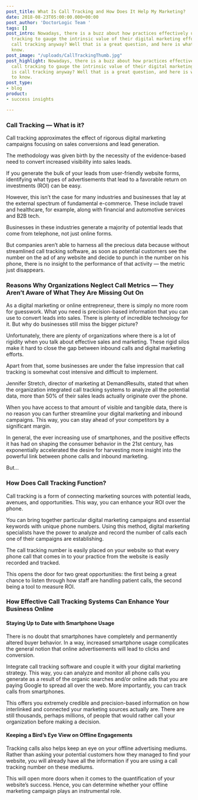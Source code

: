 ```yaml
---
post_title: What Is Call Tracking and How Does It Help My Marketing?
date: 2018-08-23T05:00:00.000+00:00
post_author: 'DoctorLogic Team '
tags: []
post_intro: Nowadays, there is a buzz about how practices effectively utilize call
  tracking to gauge the intrinsic value of their digital marketing efforts. What is
  call tracking anyway? Well that is a great question, and here is what you need to
  know.
post_image: "/uploads/CallTrackingThumb.jpg"
post_highlight: Nowadays, there is a buzz about how practices effectively utilize
  call tracking to gauge the intrinsic value of their digital marketing efforts. What
  is call tracking anyway? Well that is a great question, and here is what you need
  to know.
post_type:
- blog
product:
- success insights

---
```

### Call Tracking — What is it?

Call tracking approximates the effect of rigorous digital marketing campaigns focusing on sales conversions and lead generation.

The methodology was given birth by the necessity of the evidence-based need to convert increased visibility into sales leads.

If you generate the bulk of your leads from user-friendly website forms, identifying what types of advertisements that lead to a favorable return on investments (ROI) can be easy.

However, this isn’t the case for many industries and businesses that lay at the external spectrum of fundamental e-commerce. These include travel and healthcare, for example, along with financial and automotive services and B2B tech.

Businesses in these industries generate a majority of potential leads that come from telephone, not just online forms.

But companies aren’t able to harness all the precious data because without streamlined call tracking software, as soon as potential customers see the number on the ad of any website and decide to punch in the number on his phone, there is no insight to the performance of that activity — the metric just disappears.

### Reasons Why Organizations Neglect Call Metrics — They Aren’t Aware of What They Are Missing Out On

As a digital marketing or online entrepreneur, there is simply no more room for guesswork. What you need is precision-based information that you can use to convert leads into sales. There is plenty of incredible technology for it. But why do businesses still miss the bigger picture?

Unfortunately, there are plenty of organizations where there is a lot of rigidity when you talk about effective sales and marketing. These rigid silos make it hard to close the gap between inbound calls and digital marketing efforts.

Apart from that, some businesses are under the false impression that call tracking is somewhat cost intensive and difficult to implement.

Jennifer Stretch, director of marketing at DemandResults, stated that when the organization integrated call tracking systems to analyze all the potential data, more than 50% of their sales leads actually originate over the phone.

When you have access to that amount of visible and tangible data, there is no reason you can further streamline your digital marketing and inbound campaigns. This way, you can stay ahead of your competitors by a significant margin.

In general, the ever increasing use of smartphones, and the positive effects it has had on shaping the consumer behavior in the 21st century, has exponentially accelerated the desire for harvesting more insight into the powerful link between phone calls and inbound marketing.

But…

### How Does Call Tracking Function?

Call tracking is a form of connecting marketing sources with potential leads, avenues, and opportunities. This way, you can enhance your ROI over the phone.

You can bring together particular digital marketing campaigns and essential keywords with unique phone numbers. Using this method, digital marketing specialists have the power to analyze and record the number of calls each one of their campaigns are establishing.

The call tracking number is easily placed on your website so that every phone call that comes in to your practice from the website is easily recorded and tracked.

This opens the door for two great opportunities: the first being a great chance to listen through how staff are handling patient calls, the second being a tool to measure ROI.

### How Effective Call Tracking Systems Can Enhance Your Business Online

#### Staying Up to Date with Smartphone Usage

There is no doubt that smartphones have completely and permanently altered buyer behavior. In a way, increased smartphone usage complicates the general notion that online advertisements will lead to clicks and conversion.

Integrate call tracking software and couple it with your digital marketing strategy. This way, you can analyze and monitor all phone calls you generate as a result of the organic searches and/or online ads that you are paying Google to spread all over the web. More importantly, you can track calls from smartphones.

This offers you extremely credible and precision-based information on how interlinked and connected your marketing sources actually are. There are still thousands, perhaps millions, of people that would rather call your organization before making a decision.

#### Keeping a Bird’s Eye View on Offline Engagements

Tracking calls also helps keep an eye on your offline advertising mediums. Rather than asking your potential customers how they managed to find your website, you will already have all the information if you are using a call tracking number on these mediums.

This will open more doors when it comes to the quantification of your website’s success. Hence, you can determine whether your offline marketing campaign plays an instrumental role.